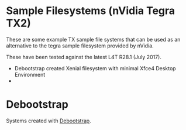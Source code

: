 # Sample Filesystems (nVidia Tegra TX2)

These are some example TX sample file systems that can be used as an alternative to the tegra sample filesystem provided by nVidia.

These have been tested against the latest L4T R28.1 (July 2017).

* Debootstrap created Xenial filesystem with minimal Xfce4 Desktop Environment
* 

# Debootstrap
Systems created with [Debootstrap](https://wiki.debian.org/Debootstrap).
